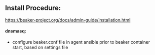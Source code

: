 ## Install Procedure:  
https://beaker-project.org/docs/admin-guide/installation.html

#### dnsmasq:
- configure beaker.conf file in agent ansible prior to beaker container start, based on settings file

